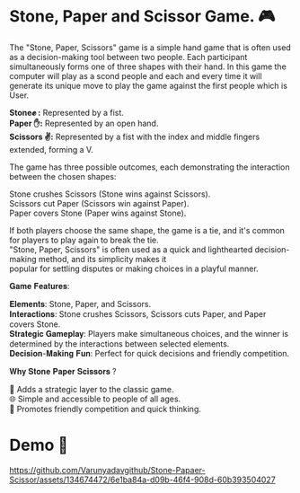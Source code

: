 # Stone, Paper and Scissor Game. 🎮

The "Stone, Paper, Scissors" game is a simple hand game that is often used as a decision-making tool between two people. 
Each participant simultaneously forms one of three shapes with their hand. In this game the computer will play as a scond
people and each and every time it will generate its unique move to play the game against the first people which is User.

**Stone✊ :** Represented by a fist.<br>
**Paper ✋:** Represented by an open hand.<br>
**Scissors ✌️:** Represented by a fist with the index and middle fingers extended, forming a V.<br>

The game has three possible outcomes, each demonstrating the interaction between the chosen shapes:<br>

Stone crushes Scissors (Stone wins against Scissors).<br>
Scissors cut Paper (Scissors win against Paper).<br>
Paper covers Stone (Paper wins against Stone).<br>

If both players choose the same shape, the game is a tie, and it's common for players to play again to break the tie.<br>
"Stone, Paper, Scissors" is often used as a quick and lighthearted decision-making method, and its simplicity makes it<br>
popular for settling disputes or making choices in a playful manner.

𝐆𝐚𝐦𝐞 𝐅𝐞𝐚𝐭𝐮𝐫𝐞𝐬:

𝐄𝐥𝐞𝐦𝐞𝐧𝐭𝐬: Stone, Paper, and Scissors.<br>
𝐈𝐧𝐭𝐞𝐫𝐚𝐜𝐭𝐢𝐨𝐧𝐬: Stone crushes Scissors, Scissors cuts Paper, and Paper covers Stone.<br>
𝐒𝐭𝐫𝐚𝐭𝐞𝐠𝐢𝐜 𝐆𝐚𝐦𝐞𝐩𝐥𝐚𝐲: Players make simultaneous choices, and the winner is determined by the interactions between selected elements.<br>
𝐃𝐞𝐜𝐢𝐬𝐢𝐨𝐧-𝐌𝐚𝐤𝐢𝐧𝐠 𝐅𝐮𝐧: Perfect for quick decisions and friendly competition.<br>

𝐖𝐡𝐲 𝐒𝐭𝐨𝐧𝐞 𝐏𝐚𝐩𝐞𝐫 𝐒𝐜𝐢𝐬𝐬𝐨𝐫𝐬 ?

🤔 Adds a strategic layer to the classic game.<br>
🌐 Simple and accessible to people of all ages.<br>
🤝 Promotes friendly competition and quick thinking.<br>

# Demo 🎥
https://github.com/Varunyadavgithub/Stone-Papaer-Scissor/assets/134674472/6e1ba84a-d09b-46f4-908d-60b393504027

